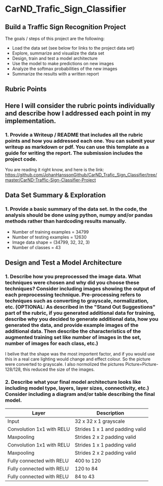 # CarND_Trafic_Sign_Classifier

## Build a Traffic Sign Recognition Project

The goals / steps of this project are the following:

 * Load the data set (see below for links to the project data set)
 * Explore, summarize and visualize the data set
 * Design, train and test a model architecture
 * Use the model to make predictions on new images
 * Analyze the softmax probabilities of the new images
 * Summarize the results with a written report
 
 

## Rubric Points

## Here I will consider the rubric points individually and describe how I addressed each point in my implementation.


### 1. Provide a Writeup / README that includes all the rubric points and how you addressed each one. You can submit your writeup as markdown or pdf. You can use this template as a guide for writing the report. The submission includes the project code.

You are reading it right know, and here is the link: https://github.com/JohanHanssonGithub/CarND_Trafic_Sign_Classifier/tree/master/CarND-Traffic-Sign-Classifier-Project


## Data Set Summary & Exploration
### 1. Provide a basic summary of the data set. In the code, the analysis should be done using python, numpy and/or pandas methods rather than hardcoding results manually.

* Number of training examples = 34799
* Number of testing examples = 12630
* Image data shape = (34799, 32, 32, 3)
* Number of classes = 43

## Design and Test a Model Architecture

### 1. Describe how you preprocessed the image data. What techniques were chosen and why did you choose these techniques? Consider including images showing the output of each preprocessing technique. Pre-processing refers to techniques such as converting to grayscale, normalization, etc. (OPTIONAL: As described in the "Stand Out Suggestions" part of the rubric, if you generated additional data for training, describe why you decided to generate additional data, how you generated the data, and provide example images of the additional data. Then describe the characteristics of the augmented training set like number of images in the set, number of images for each class, etc.)

I belive that the shape was the most importent factor, and if you would use this in a real care lighting would change and effect colour. So the picture were converted to grayscale. I also normolized the pictures Picture=Picture-128/128, this reduced the size of the images. 


### 2. Describe what your final model architecture looks like including model type, layers, layer sizes, connectivity, etc.) Consider including a diagram and/or table describing the final model.

Layer         | Description
------------- | -------------
Input         | 32 x 32 x 1 grayscale
Convolution 1x1 with RELU  | Strides 1 x 1 and padding valid
Maxpooling    | Strides 2 x 2 padding valid
Convolution 1x1 with RELU | Strides 1 x 1 padding valid
Maxpooling    | Strides 2 x 2 padding valid
Fully connected with RELU | 400 to 120 
Fully connected with RELU | 120 to 84 
Fully connected with RELU | 84 to 43 




